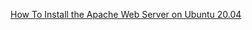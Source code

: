 [How To Install the Apache Web Server on Ubuntu 20.04](https://www.digitalocean.com/community/tutorials/how-to-install-the-apache-web-server-on-ubuntu-20-04)